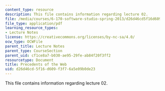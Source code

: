 ```yaml
---
content_type: resource
description: This file contains information regarding lecture 02.
file: /media/courses/6-170-software-studio-spring-2013/d26d46cd5f16d609f3f76a5e09b0de23_MIT6_170S13_02-www-prece.pdf
file_type: application/pdf
learning_resource_types:
- Lecture Notes
license: https://creativecommons.org/licenses/by-nc-sa/4.0/
ocw_type: OCWFile
parent_title: Lecture Notes
parent_type: CourseSection
parent_uid: cf1ce8a7-b030-ae95-29fe-ab84f20f3ff2
resourcetype: Document
title: Precedents of the Web
uid: d26d46cd-5f16-d609-f3f7-6a5e09b0de23
---
```

This file contains information regarding lecture 02.